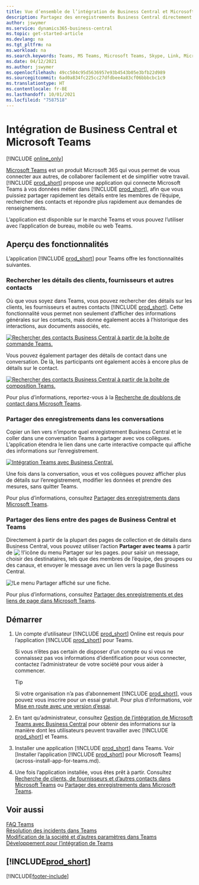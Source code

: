 ```yaml
---
title: Vue d’ensemble de l’intégration de Business Central et Microsoft Teams | Microsoft Docs
description: Partagez des enregistrements Business Central directement dans une conversation Teams.
author: jswymer
ms.service: dynamics365-business-central
ms.topic: get-started-article
ms.devlang: na
ms.tgt_pltfrm: na
ms.workload: na
ms.search.keywords: Teams, MS Teams, Microsoft Teams, Skype, Link, Microsoft 365, collaborate, collaboration, teamwork
ms.date: 04/12/2021
ms.author: jswymer
ms.openlocfilehash: 49cc504c95d5636957e93b4543b05e3bfb22d989
ms.sourcegitcommit: 6ad0a834fc225cc27dfdbee4a83cf06bbbcbc1c9
ms.translationtype: HT
ms.contentlocale: fr-BE
ms.lasthandoff: 10/01/2021
ms.locfileid: "7587518"
---
```

# <a name="business-central-and-microsoft-teams-integration"></a>Intégration de Business Central et Microsoft Teams

[!INCLUDE [online_only](includes/online_only.md)]

[Microsoft Teams](https://www.microsoft.com/en-us/microsoft-365/microsoft-teams) est un produit Microsoft 365 qui vous permet de vous connecter aux autres, de collaborer facilement et de simplifier votre travail. [!INCLUDE [prod_short](includes/prod_short.md)] propose une application qui connecte Microsoft Teams à vos données métier dans [!INCLUDE [prod_short](includes/prod_short.md)], afin que vous puissiez partager rapidement les détails entre les membres de l’équipe, rechercher des contacts et répondre plus rapidement aux demandes de renseignements.

L’application est disponible sur le marché Teams et vous pouvez l’utiliser avec l’application de bureau, mobile ou web Teams.

## <a name="features-overview"></a>Aperçu des fonctionnalités

L’application [!INCLUDE [prod_short](includes/prod_short.md)] pour Teams offre les fonctionnalités suivantes.

### <a name="look-up-details-of-customers-vendors-and-other-contacts"></a>Rechercher les détails des clients, fournisseurs et autres contacts

Où que vous soyez dans Teams, vous pouvez rechercher des détails sur les clients, les fournisseurs et autres contacts [!INCLUDE [prod_short](includes/prod_short.md)]. Cette fonctionnalité vous permet non seulement d’afficher des informations générales sur les contacts, mais donne également accès à l’historique des interactions, aux documents associés, etc.

 [![Rechercher des contacts Business Central à partir de la boîte de commande Teams.](media/teams-contacts-overview.png)](media/teams-contacts-overview.png#lightbox)

Vous pouvez également partager des détails de contact dans une conversation. De là, les participants ont également accès à encore plus de détails sur le contact.

 [![Rechercher des contacts Business Central à partir de la boîte de composition Teams.](media/teams-contacts.png)](media/teams-contacts.png#lightbox)

Pour plus d’informations, reportez-vous à la [Recherche de doublons de contact dans Microsoft Teams](across-search-contacts-teams.md).

### <a name="share-records-in-conversations"></a>Partager des enregistrements dans les conversations

Copier un lien vers n’importe quel enregistrement Business Central et le coller dans une conversation Teams à partager avec vos collègues. L’application étendra le lien dans une carte interactive compacte qui affiche des informations sur l’enregistrement.

[![Intégration Teams avec Business Central.](media/teams-intro-v3.png)](media/teams-intro-v3.png#lightbox)

Une fois dans la conversation, vous et vos collègues pouvez afficher plus de détails sur l’enregistrement, modifier les données et prendre des mesures, sans quitter Teams.

Pour plus d’informations, consultez [Partager des enregistrements dans Microsoft Teams](across-working-with-teams.md).

### <a name="share-links-from-pages-in-business-central-to-teams"></a>Partager des liens entre des pages de Business Central et Teams

Directement à partir de la plupart des pages de collection et de détails dans Business Central, vous pouvez utiliser l’action **Partager avec teams** à partir de ![ !l’icône du menu Partager sur les pages.](media/share-icon.png "Le menu Partager affiché sur une fiche.") pour saisir un message, choisir des destinataires, tels que des membres de l’équipe, des groupes ou des canaux, et envoyer le message avec un lien vers la page Business Central.

![!Le menu Partager affiché sur une fiche.](media/teams-share-link.png "Le menu Partager affiché sur une fiche.")

Pour plus d’informations, consultez [Partager des enregistrements et des liens de page dans Microsoft Teams](across-working-with-teams.md#share-link).

## <a name="get-started"></a>Démarrer

1. Un compte d’utilisateur [!INCLUDE [prod_short](includes/prod_short.md)] Online est requis pour l’application [!INCLUDE [prod_short](includes/prod_short.md)] pour Teams.

    Si vous n’êtes pas certain de disposer d’un compte ou si vous ne connaissez pas vos informations d’identification pour vous connecter, contactez l’administrateur de votre société pour vous aider à commencer.

    > [!TIP]
    > Si votre organisation n’a pas d’abonnement [!INCLUDE [prod_short](includes/prod_short.md)], vous pouvez vous inscrire pour un essai gratuit. Pour plus d’informations, voir [Mise en route avec une version d’essai](across-preview.md#getting-started-with-a-trial).

2. En tant qu’administrateur, consultez [Gestion de l’intégration de Microsoft Teams avec Business Central](admin-teams-integration.md) pour obtenir des informations sur la manière dont les utilisateurs peuvent travailler avec [!INCLUDE [prod_short](includes/prod_short.md)] et Teams.
3. Installer une application [!INCLUDE [prod_short](includes/prod_short.md)] dans Teams. Voir [Installer l’application [!INCLUDE [prod_short](includes/prod_short.md)] pour Microsoft Teams](across-install-app-for-teams.md).
4. Une fois l’application installée, vous êtes prêt à partir. Consultez [Recherche de clients, de fournisseurs et d’autres contacts dans Microsoft Teams](across-search-contacts-teams.md) ou [Partager des enregistrements dans Microsoft Teams](across-working-with-teams.md).

## <a name="see-also"></a>Voir aussi

[FAQ Teams](teams-faq.md)  
[Résolution des incidents dans Teams](admin-teams-troubleshooting.md)  
[Modification de la société et d’autres paramètres dans Teams](across-teams-settings.md)  
[Développement pour l’intégration de Teams](/dynamics365/business-central/dev-itpro/developer/devenv-develop-for-teams)
  
## [!INCLUDE[prod_short](includes/free_trial_md.md)]  


[!INCLUDE[footer-include](includes/footer-banner.md)]
